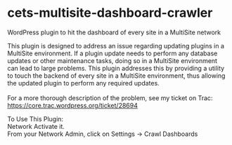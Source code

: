 cets-multisite-dashboard-crawler
================================

WordPress plugin to hit the dashboard of every site in a MultiSite network


This plugin is designed to address an issue regarding updating plugins in a MultiSite environment.  If a plugin update needs to perform any database updates or other maintenance tasks, doing so in a MultiSite environment can lead to large problems.  This plugin addresses this by providing a utility to touch the backend of every site in a MultiSite environment, thus allowing the updated plugin to perform any required updates.  
<br/>For a more thorough description of the problem, see my ticket on Trac:  https://core.trac.wordpress.org/ticket/28694


To Use This Plugin:<br/>
Network Activate it.<br/>
From your Network Admin, click on Settings -> Crawl Dashboards
